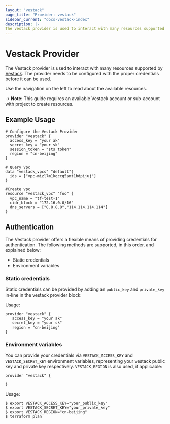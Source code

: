 ```yaml
---
layout: "vestack"
page_title: "Provider: vestack"
sidebar_current: "docs-vestack-index"
description: |-
The vestack provider is used to interact with many resources supported by Vestack. The provider needs to be configured with the proper credentials before it can be used.
---
```


# Vestack Provider

The Vestack provider is used to interact with many resources supported by [Vestack](https://www.vestack.com/).
The provider needs to be configured with the proper credentials before it can be used.

Use the navigation on the left to read about the available resources.

-> **Note:** This guide requires an available Vestack account or sub-account with project to create resources.

## Example Usage
```hcl
# Configure the Vestack Provider
provider "vestack" {
  access_key = "your ak"
  secret_key = "your sk"
  session_token = "sts token"
  region = "cn-beijing"
}

# Query Vpc
data "vestack_vpcs" "default"{
  ids = ["vpc-mizl7m1kqccg5smt1bdpijuj"]
}

#Create vpc
resource "vestack_vpc" "foo" {
  vpc_name = "tf-test-1"
  cidr_block = "172.16.0.0/16"
  dns_servers = ["8.8.8.8","114.114.114.114"]
}

```

## Authentication

The Vestack provider offers a flexible means of providing credentials for
authentication. The following methods are supported, in this order, and
explained below:

- Static credentials
- Environment variables

### Static credentials

Static credentials can be provided by adding an `public_key` and `private_key` in-line in the
vestack provider block:

Usage:

```hcl
provider "vestack" {
   access_key = "your ak"
   secret_key = "your sk"
   region = "cn-beijing"
}
```

### Environment variables

You can provide your credentials via `VESTACK_ACCESS_KEY` and `VESTACK_SECRET_KEY`
environment variables, representing your vestack public key and private key respectively.
`VESTACK_REGION` is also used, if applicable:

```hcl
provider "vestack" {
  
}
```

Usage:

```hcl
$ export VESTACK_ACCESS_KEY="your_public_key"
$ export VESTACK_SECRET_KEY="your_private_key"
$ export VESTACK_REGION="cn-beijing"
$ terraform plan
```

